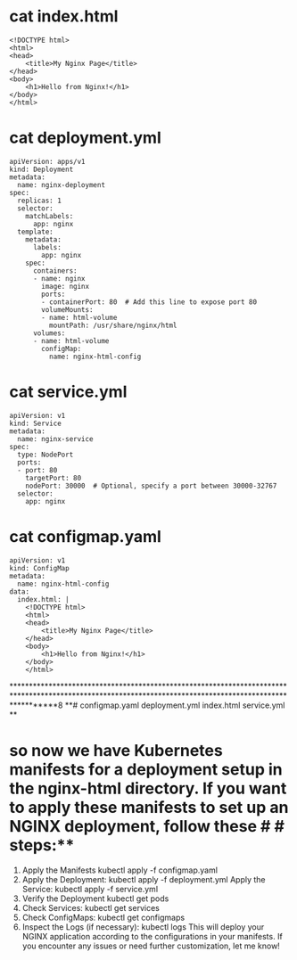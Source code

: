 # cat index.html

```
<!DOCTYPE html>
<html>
<head>
    <title>My Nginx Page</title>
</head>
<body>
    <h1>Hello from Nginx!</h1>
</body>
</html>
```
# cat deployment.yml
```
apiVersion: apps/v1
kind: Deployment
metadata:
  name: nginx-deployment
spec:
  replicas: 1
  selector:
    matchLabels:
      app: nginx
  template:
    metadata:
      labels:
        app: nginx
    spec:
      containers:
      - name: nginx
        image: nginx
        ports:
        - containerPort: 80  # Add this line to expose port 80
        volumeMounts:
        - name: html-volume
          mountPath: /usr/share/nginx/html
      volumes:
      - name: html-volume
        configMap:
          name: nginx-html-config
```

# cat service.yml

```
apiVersion: v1
kind: Service
metadata:
  name: nginx-service
spec:
  type: NodePort
  ports:
  - port: 80
    targetPort: 80
    nodePort: 30000  # Optional, specify a port between 30000-32767
  selector:
    app: nginx
```
    
# cat configmap.yaml

```
apiVersion: v1
kind: ConfigMap
metadata:
  name: nginx-html-config
data:
  index.html: |
    <!DOCTYPE html>
    <html>
    <head>
        <title>My Nginx Page</title>
    </head>
    <body>
        <h1>Hello from Nginx!</h1>
    </body>
    </html>
```

*********************************************************************************************************************************************************8
**# configmap.yaml  deployment.yml  index.html  service.yml **
# so now we have Kubernetes manifests for a deployment setup in the nginx-html directory. If you want to apply these manifests to set up an NGINX deployment, follow these # # steps:**
1. Apply the Manifests
kubectl apply -f configmap.yaml
2. Apply the Deployment:
kubectl apply -f deployment.yml
Apply the Service:
kubectl apply -f service.yml
3. Verify the Deployment
kubectl get pods
4. Check Services:
kubectl get services
5. Check ConfigMaps:
kubectl get configmaps
6. Inspect the Logs (if necessary):
kubectl logs <pod-name>
This will deploy your NGINX application according to the configurations in your manifests. If you encounter any issues or need further customization, let me know!
